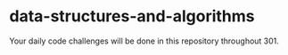 # data-structures-and-algorithms

Your daily code challenges will be done in this repository throughout 301.


